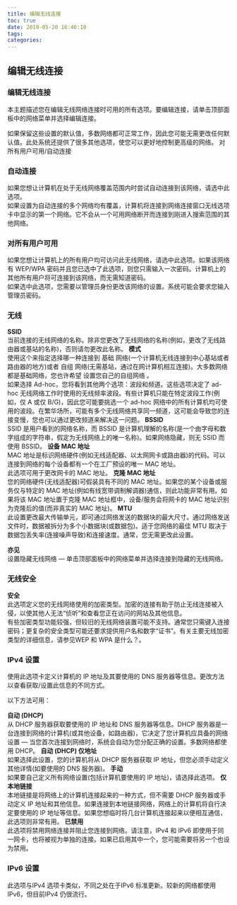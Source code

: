 ```yaml
---
title: 编辑无线连接
toc: true
date: 2019-05-20 16:46:18
tags:
categories:
---
```






## 编辑无线连接

### 编辑无线连接

本主题描述您在编辑无线网络连接时可用的所有选项。要编辑连接，请单击顶部面板中的网络菜单并选择编辑连接。

如果保留这些设置的默认值，多数网络都可正常工作，因此您可能无需更改任何默认值。此处系统还提供了很多其他选项，使您可以更好地控制更高级的网络。
对所有用户可用/自动连接

### 自动连接  
如果您想让计算机在处于无线网络覆盖范围内时尝试自动连接到该网络，请选中此选项。  
如果设置为自动连接的多个网络均有覆盖，计算机将连接到网络连接窗口无线选项卡中显示的第一个网络。它不会从一个可用网络断开而连接到刚进入搜索范围的其他网络。  
### 对所有用户可用  
如果您想让计算机上的所有用户均可访问此无线网络，请选中此选项。如果该网络有 WEP/WPA 密码并且您已选中了此选项，则您只需输入一次密码。计算机上的其他所有用户将可连接到该网络，而无需知道密码。  
如果选中此选项，您需要以管理员身份更改该网络的设置。系统可能会要求您输入管理员密码。

### 无线

**SSID**  
当前连接的无线网络的名称。除非您更改了无线网络的名称(例如，更改了无线路由器或基站的名称)，否则请勿更改此名称。
**模式**  
使用这个来指定选择哪一种连接到 基础 网络(一个计算机无线连接到中心基站或者路由器的地方)或者 自组 网络(无需基站，通过在网计算机相互连接)。大多数网络都是基础网络，您也许希望 设置您自己的自组网络 。  
如果选择 Ad-hoc，您将看到其他两个选项：波段和频道。这些选项决定了 ad-hoc 无线网络工作时使用的无线频率波段。有些计算机只能在特定波段工作(例如，仅 A 或仅 B/G)，因此您可能要挑选一个 ad-hoc 网络中的所有计算机均可使用的波段。在繁华场所，可能有多个无线网络共享同一频道，这可能会导致您的连接变慢，您也可以通过更改频道来解决这一问题。
**BSSID**   
SSID 是用户看到的网络名称，而 BSSID 是计算机理解的名称(是一个由字母和数字组成的字符串，假定为无线网络上的唯一名称)。如果网络隐藏，则无 SSID 而使用 BSSID。
**设备 MAC 地址**  
MAC 地址是标识网络硬件(例如无线适配器、以太网网卡或路由器)的代码。可以连接到网络的每个设备都有一个在工厂预设的唯一 MAC 地址。  
此选项可用于更改网卡的 MAC 地址。
**克隆 MAC 地址**  
您的网络硬件(无线适配器)可假装具有不同的 MAC 地址。如果您的某个设备或服务仅与特定的 MAC 地址(例如有线宽带调制解调器)通信，则此功能非常有用。如果将该 MAC 地址置于克隆 MAC 地址框中，设备/服务会将网卡的 MAC 地址识别为克隆后的值(而非真实的 MAC 地址)。
**MTU**  
此设置更改最大传输单元，即可通过网络发送的数据块的最大尺寸。通过网络发送文件时，数据被拆分为多个小数据块(或数据包)。适于您网络的最佳 MTU 取决于数据包丢失率(连接噪声导致)和连接速度。通常，您无需更改此设置。

**亦见**  
 设置隐藏无线网络 — 单击顶部面板中的网络菜单并选择连接到隐藏的无线网络。

### 无线安全

**安全**  
此选项定义您的无线网络使用的加密类型。加密的连接有助于防止无线连接被入侵，以使其他人无法“侦听”和查看您正在访问的网站及其他信息。  
有些加密类型功能较强，但较旧的无线网络装置可能不支持。通常您只需键入连接密码；更复杂的安全类型可能还要求提供用户名和数字“证书”。有关主要无线加密类型的详细信息，请参见WEP 和 WPA 是什么？。

### IPv4 设置  
使用此选项卡定义计算机的 IP 地址及其要使用的 DNS 服务器等信息。更改方法以查看获取/设置此信息的不同方式。

以下方法可用：

**自动 (DHCP)**  
从 DHCP 服务器获取要使用的 IP 地址和 DNS 服务器等信息。DHCP 服务器是一台连接到网络的计算机(或其他设备，如路由器)，它决定了您计算机应具备的网络设置 — 当您首次连接到网络时，系统会自动为您分配正确的设置。多数网络都使用 DHCP。
**自动 (DHCP) 仅地址**  
如果选择此设置，您的计算机将从 DHCP 服务器获取 IP 地址，但您必须手动定义其他详情(如要使用的 DNS 服务器)。
**手动**  
如果要自己定义所有网络设置(包括计算机要使用的 IP 地址)，请选择此选项。
**仅本地链接**  
本地链接是将网络上的计算机连接起来的一种方式，但不需要 DHCP 服务器或手动定义 IP 地址和其他信息。如果连接到本地链接网络，网络上的计算机将自行决定要使用的 IP 地址等信息。如果您想临时将几台计算机连接起来以便相互通信，此选项则非常有用。
**已禁用**  
 此选项将禁用网络连接并阻止您连接到网络。请注意，IPv4 和 IPv6 即使用于同一网卡，也将被视为单独的连接。如果已启用其中一个，您可能需要将另一个也设为禁用。

### IPv6 设置

此选项与IPv4 选项卡类似，不同之处在于IPv6 标准更新。较新的网络都使用 IPv6，但目前IPv4 仍很流行。

